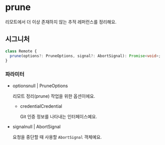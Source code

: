 # prune

리모트에서 더 이상 존재하지 않는 추적 레퍼런스를 정리해요.

## 시그니처

```ts
class Remote {
  prune(options?: PruneOptions, signal?: AbortSignal): Promise<void>;
}
```

### 파라미터

<ul class="param-ul">
  <li class="param-li param-li-root">
    <span class="param-name">options</span><span class="param-type">null | PruneOptions</span>
    <br>
    <p class="param-description">리모트 정리(prune) 작업을 위한 옵션이에요.</p>
    <ul class="param-ul">
      <li class="param-li">
        <span class="param-name">credential</span><span class="param-type">Credential</span>
        <br>
        <p class="param-description">Git 인증 정보를 나타내는 인터페이스예요.</p>
      </li>
    </ul>
  </li>
  <li class="param-li param-li-root">
    <span class="param-name">signal</span><span class="param-type">null | AbortSignal</span>
    <br>
    <p class="param-description">요청을 중단할 때 사용할 <code>AbortSignal</code> 객체예요.</p>
  </li>
</ul>
